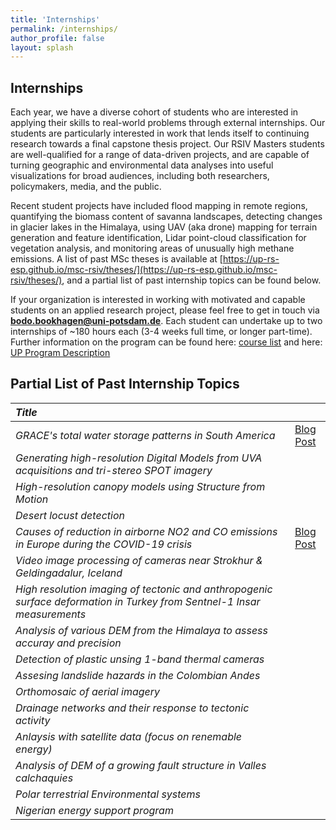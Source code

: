 ```yaml
---
title: 'Internships'
permalink: /internships/
author_profile: false
layout: splash
---
```

## Internships

Each year, we have a diverse cohort of students who are interested in applying their skills to real-world problems through external internships. Our students are particularly interested in work that lends itself to continuing research towards a final capstone thesis project. Our RSIV Masters students are well-qualified for a range of data-driven projects, and are capable of turning geographic and environmental data analyses into useful visualizations for broad audiences, including both researchers, policymakers, media, and the public.

Recent student projects have included flood mapping in remote regions, quantifying the biomass content of savanna landscapes, detecting changes in glacier lakes in the Himalaya, using UAV (aka drone) mapping for terrain generation and feature identification, Lidar point-cloud classification for vegetation analysis, and monitoring areas of unusually high methane emissions. A list of past MSc theses is available at [https://up-rs-esp.github.io/msc-rsiv/theses/](https://up-rs-esp.github.io/msc-rsiv/theses/), and a partial list of past internship topics can be found below.

If your organization is interested in working with motivated and capable students on an applied research project, please feel free to get in touch via  **[bodo.bookhagen@uni-potsdam.de](mailto:bodo.bookhagen@uni-potsdam.de)**. Each student can undertake up to two internships of ~180 hours each (3-4 weeks full time, or longer part-time). Further information on the program can be found here: [course list](https://up-rs-esp.github.io/msc-rsiv/curriculum/) and here: [UP Program Description](https://www.uni-potsdam.de/en/studium/what-to-study/master/masters-courses-from-a-to-z/remote-sensing)

## Partial List of Past Internship Topics

| *Title* | |
|:----|:---:|
| *GRACE's total water storage patterns in South America* | [Blog Post](https://up-rs-esp.github.io/posts/2021/06/GRACE)
| *Generating high-resolution Digital Models from UVA acquisitions and tri-stereo SPOT imagery* | |
| *High-resolution canopy models using Structure from Motion* | |
| *Desert locust detection* | |
| *Causes of reduction in airborne NO2 and CO emissions in Europe during the COVID-19 crisis* | [Blog Post](https://up-rs-esp.github.io/posts/2020/12/COVID-19-NOx-CO-emission-Europe/)
| *Video image processing of cameras near Strokhur & Geldingadalur, Iceland* | |
| *High resolution imaging of tectonic and anthropogenic surface deformation in Turkey from Sentnel-1 Insar measurements* ||
| *Analysis of various DEM from the Himalaya to assess accuray and precision* | |
| *Detection of plastic unsing 1-band thermal cameras* | |
| *Assesing landslide hazards in the Colombian Andes* | |
| *Orthomosaic of aerial imagery* | |
| *Drainage networks and their response to tectonic activity* | |
| *Anlaysis with satellite data (focus on renemable energy)* | |
| *Analysis of DEM of a growing fault structure in Valles calchaquies* | |
| *Polar terrestrial Environmental systems* | |
| *Nigerian energy support program* | |
